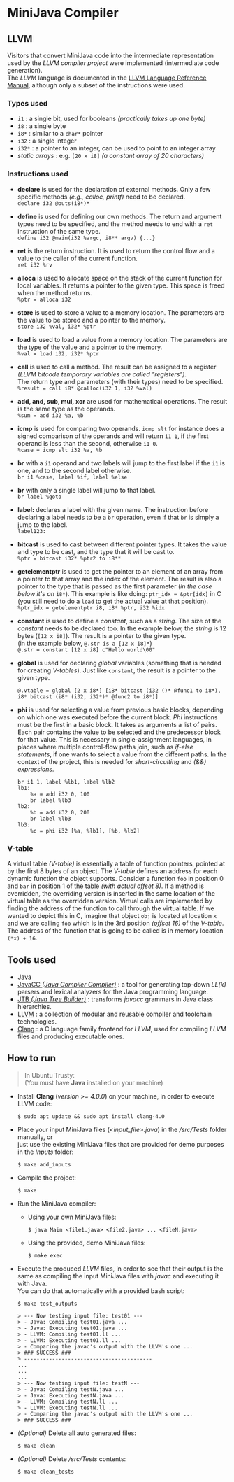 # MiniJava Compiler


<a name="LLVM"/>

## LLVM

Visitors that convert MiniJava code into the intermediate representation used by the *LLVM compiler project* were implemented (intermediate code generation).    
The *LLVM* language is documented in the [LLVM Language Reference Manual](https://llvm.org/docs/LangRef.html#instruction-reference), although only a subset of the instructions were used.

### Types used

- ```i1``` : a single bit, used for booleans *(practically takes up one byte)*
- ```i8``` : a single byte
- ```i8*``` : similar to a ```char*``` pointer
- ```i32``` : a single integer
- ```i32*``` : a pointer to an integer, can be used to point to an integer array
- *static arrays* : e.g. ```[20 x i8]``` *(a constant array of 20 characters)*


### Instructions used
- **declare** is used for the declaration of external methods. Only a few specific methods *(e.g., calloc, printf)* need to be declared.  
```declare i32 @puts(i8*)*```

- **define** is used for defining our own methods. The return and argument types need to be specified, and the method needs to end with a ```ret``` instruction of the same type.   
```define i32 @main(i32 %argc, i8** argv) {...}```

- **ret** is the return instruction. It is used to return the control flow and a value to the caller of the current function.  
```ret i32 %rv```

- **alloca** is used to allocate space on the stack of the current function for local variables. It returns a pointer to the given type. This space is freed when the method returns.   
```%ptr = alloca i32```

- **store** is used to store a value to a memory location. The parameters are the value to be stored and a pointer to the memory.   
```store i32 %val, i32* %ptr```

- **load** is used to load a value from a memory location. The parameters are the type of the value and a pointer to the memory.   
```%val = load i32, i32* %ptr```

- **call** is used to call a method. The result can be assigned to a register *(LLVM bitcode temporary variables are called "registers").*  
The return type and parameters (with their types) need to be specified.   
```%result = call i8* @calloc(i32 1, i32 %val)```

- **add, and, sub, mul, xor** are used for mathematical operations. The result is the same type as the operands.   
```%sum = add i32 %a, %b```

- **icmp** is used for comparing two operands. ```icmp slt``` for instance does a signed comparison of the operands and will return ```i1 1```, if the first operand is less than the second, otherwise ```i1 0```.   
```%case = icmp slt i32 %a, %b```

- **br** with a ```i1``` operand and two labels will jump to the first label if the ```i1``` is one, and to the second label otherwise.   
```br i1 %case, label %if, label %else```

- **br** with only a single label will jump to that label.   
```br label %goto```

- **label:** declares a label with the given name. The instruction before declaring a label needs to be a ```br``` operation, even if that ```br``` is simply a jump to the label.   
```label123:```

- **bitcast** is used to cast between different pointer types. It takes the value and type to be cast, and the type that it will be cast to.   
```%ptr = bitcast i32* %ptr2 to i8**```

- **getelementptr** is used to get the pointer to an element of an array from a pointer to that array and the index of the element. The result is also a pointer to the type that is passed as the first parameter (*in the case below it's an* ```i8*```). This example is like doing: ```ptr_idx = &ptr[idx]``` in C (you still need to do a ```load``` to get the actual value at that position).    
```%ptr_idx = getelementptr i8, i8* %ptr, i32 %idx```

- **constant** is used to define a *constant*, such as a *string*. The size of the *constant* needs to be declared too. In the example below, the *string* is 12 bytes (```[12 x i8]```). The result is a pointer to the given type.     
(in the example below, ```@.str is a [12 x i8]*```)   
```@.str = constant [12 x i8] c"Hello world\00"```

- **global** is used for declaring *global* variables (something that is needed for creating *V-tables*). Just like ```constant```, the result is a pointer to the given type.    
    ```
    @.vtable = global [2 x i8*] [i8* bitcast (i32 ()* @func1 to i8*), i8* bitcast (i8* (i32, i32*)* @func2 to i8*)]
    ```

- **phi** is used for selecting a value from previous basic blocks, depending on which one was executed before the current block. *Phi* instructions must be the first in a basic block. It takes as arguments a list of pairs. Each pair contains the value to be selected and the predecessor block for that value. This is necessary in single-assignment languages, in places where multiple control-flow paths join, such as *if-else statements*, if one wants to select a value from the different paths. In the context of the project, this is needed for *short-circuiting* and *(&&) expressions*.   
    ```
    br i1 1, label %lb1, label %lb2
    lb1:
        %a = add i32 0, 100
        br label %lb3
    lb2:
        %b = add i32 0, 200
        br label %lb3
    lb3:
        %c = phi i32 [%a, %lb1], [%b, %lb2]
    ```

### V-table

 A virtual table *(V-table)* is essentially a table of function pointers, pointed at by the first 8 bytes of an object. The *V-table* defines an address for each dynamic function the object supports. Consider a function ```foo``` in position 0 and ```bar``` in position 1 of the table *(with actual offset 8)*. If a method is overridden, the overriding version is inserted in the same location of the virtual table as the overridden version. Virtual calls are implemented by finding the address of the function to call through the virtual table. If we wanted to depict this in C, imagine that object ```obj``` is located at location ```x``` and we are calling ```foo``` which is in the 3rd position *(offset 16)* of the *V-table*. The address of the function that is going to be called is in memory location ```(*x) + 16```.

<a name="tools"/>

## Tools used

- [Java](https://www.java.com/en/) 
- [JavaCC *(Java Compiler Compiler)*](https://javacc.github.io/javacc/) : a tool for generating top-down *LL(k)* parsers and lexical analyzers for the Java programming language.
- [JTB *(Java Tree Builder)*](http://compilers.cs.ucla.edu/jtb/) : transforms *javacc* grammars in Java class hierarchies.
- [LLVM](https://llvm.org/) : a collection of modular and reusable compiler and toolchain technologies.
- [Clang](https://clang.llvm.org/) : a C language family frontend for *LLVM*, used for compiling *LLVM* files and producing executable ones.


<a name="run"/>

## How to run

> In Ubuntu Trusty:  
 (You must have **Java** installed on your machine)

- Install **Clang** (*version >= 4.0.0*) on your machine, in order to execute LLVM code:
    ```
    $ sudo apt update && sudo apt install clang-4.0
    ```
- Place your input MiniJava files (*<input_file>.java*) in the */src/Tests* folder manually, or  
  just use the existing MiniJava files that are provided for demo purposes in the *Inputs* folder:  
    ```
    $ make add_inputs
    ```
- Compile the project:  
    ```
    $ make 
    ```
- Run the MiniJava compiler:  
  - Using your own MiniJava files:
    ```
    $ java Main <file1.java> <file2.java> ... <fileN.java>
    ```
  - Using the provided, demo MiniJava files:
    ```
    $ make exec
    ```

- Execute the produced *LLVM* files, in order to see that their output is the same as compiling the input MiniJava files with *javac* and executing it with Java.  
  You can do that automatically with a provided bash script:
    ```
    $ make test_outputs

    > --- Now testing input file: test01 ---
    > - Java: Compiling test01.java ...
    > - Java: Executing test01.java ...
    > - LLVM: Compiling test01.ll ...
    > - LLVM: Executing test01.ll ...
    > - Comparing the javac's output with the LLVM's one ...
    > ### SUCCESS ###
    > -----------------------------------------
    ...
    ...
    ...
    > --- Now testing input file: testN ---
    > - Java: Compiling testN.java ...
    > - Java: Executing testN.java ...
    > - LLVM: Compiling testN.ll ...
    > - LLVM: Executing testN.ll ...
    > - Comparing the javac's output with the LLVM's one ...
    > ### SUCCESS ###
    ```

- *(Optional)* Delete all auto generated files:
    ```
    $ make clean
    ```
- *(Optional)* Delete */src/Tests*  contents:  
    ```
    $ make clean_tests
    ```